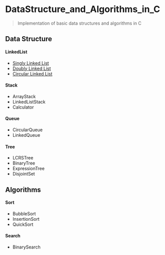 # DataStructure_and_Algorithms_in_C
> Implementation of basic data structures and algorithms in C

## Data Structure
#### LinkedList
* [Singly Linked List](https://github.com/ChoiBoyoon/DataStructure_and_Algorithms_in_C/tree/main/SingleLinkedList)
* [Doubly Linked List](https://github.com/ChoiBoyoon/DataStructure_and_Algorithms_in_C/tree/main/DoublyLinkedList)
* [Circular Linked List](https://github.com/ChoiBoyoon/DataStructure_and_Algorithms_in_C/tree/main/CircularLinkedList)

#### Stack
* ArrayStack
* LinkedListStack
* Calculator

#### Queue
* CircularQueue
* LinkedQueue

#### Tree
* LCRSTree
* BinaryTree
* ExpressionTree
* DisjointSet

## Algorithms
#### Sort
* BubbleSort
* InsertionSort
* QuickSort

#### Search
* BinarySearch
